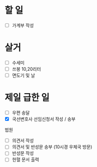 # 할 일
 - [ ] 가계부 작성

# 살거
- [ ] 수세미
- [ ] 쓰봉 10,20리터
- [ ] 면도기 및 날

# 제일 급한 일
 - [ ] 우편 송달
 - [x] 국선변호사 선임신청서 작성 / 송부
 
 법원
 - [ ] 의견서 작성
 - [ ] 의견서 및 반성문 송부 (10시경 우체국 방문)
 - [ ] 반성문 작성
 - [ ] 헌혈 문서 출력